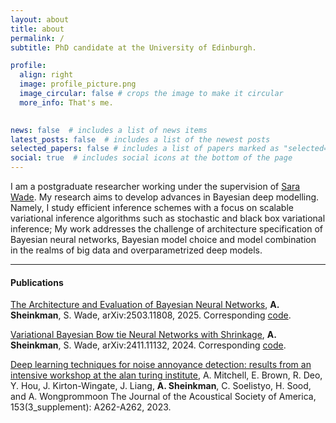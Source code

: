 ```yaml
---
layout: about
title: about
permalink: /
subtitle: PhD candidate at the University of Edinburgh.

profile:
  align: right
  image: profile_picture.png
  image_circular: false # crops the image to make it circular
  more_info: That's me.
   

news: false  # includes a list of news items
latest_posts: false  # includes a list of the newest posts
selected_papers: false # includes a list of papers marked as "selected={true}"
social: true  # includes social icons at the bottom of the page
---
```


I am a postgraduate researcher working under the supervision of [Sara Wade](https://sarawade.owlstown.net).
My research aims to develop advances in Bayesian deep modelling. 
Namely, I study efficient inference schemes with a focus on scalable variational inference algorithms such as stochastic and black box variational inference; My work addresses the challenge of architecture specification of Bayesian neural networks, Bayesian model choice and model combination in the realms of big data and overparametrized deep models.

---

#### Publications

[The Architecture and Evaluation of Bayesian Neural Networks](https://arxiv.org/abs/2503.11808), **A. Sheinkman**, S. Wade, arXiv:2503.11808, 2025.
Corresponding [code](https://github.com/sheinkmana/ArchitectureofBNNs).

[Variational Bayesian Bow tie Neural Networks with Shrinkage](https://arxiv.org/abs/2411.11132), **A. Sheinkman**, S. Wade, arXiv:2411.11132, 2024.
Corresponding [code](https://github.com/sheinkmana/V_bowtie_NN).

[Deep learning techniques for noise annoyance detection: results from an intensive workshop at the alan turing institute](https://pubs.aip.org/asa/jasa/article/153/3_supplement/A262/2886025/Deep-learning-techniques-for-noise-annoyance),
A. Mitchell, E. Brown, R. Deo, Y. Hou, J. Kirton-Wingate, J. Liang, **A. Sheinkman**, C. Soelistyo, H. Sood, and A. Wongprommoon
The Journal of the Acoustical Society of America, 153(3_supplement): A262-A262, 2023.
